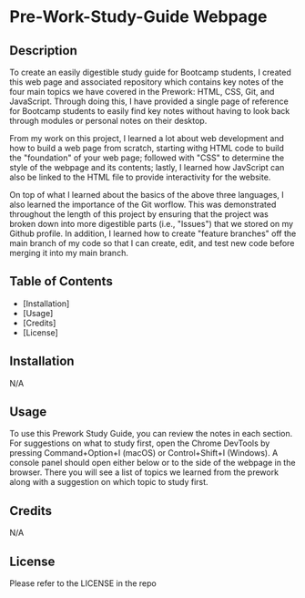 # Pre-Work-Study-Guide Webpage

## Description

To create an easily digestible study guide for Bootcamp students, I created this web page and associated repository which contains key notes of the four main topics we have covered in the Prework: HTML, CSS, Git, and JavaScript. Through doing this, I have provided a single page of reference for Bootcamp students to easily find key notes without having to look back through modules or personal notes on their desktop. 

From my work on this project, I learned a lot about web development and how to build a web page from scratch, starting withg HTML code to build the "foundation" of your web page; followed with "CSS" to determine the style of the webpage and its contents; lastly, I learned how JavScript can also be linked to the HTML file to provide interactivity for the website. 

On top of what I learned about the basics of the above three languages, I also learned the importance of the Git worflow. This was demonstrated throughout the length of this project by ensuring that the project was broken down into more digestible parts (i.e., "Issues") that we stored on my Github profile. In addition, I learned how to create "feature branches" off the main branch of my code so that I can create, edit, and test new code before merging it into my main branch.

## Table of Contents

- [Installation]
- [Usage]
- [Credits]
- [License]

## Installation

N/A

## Usage

To use this Prework Study Guide, you can review the notes in each section. For suggestions on what to study first, open the Chrome DevTools by pressing Command+Option+I (macOS) or Control+Shift+I (Windows). A console panel should open either below or to the side of the webpage in the browser. There you will see a list of topics we learned from the prework along with a suggestion on which topic to study first.

## Credits

N/A

## License

Please refer to the LICENSE in the repo




